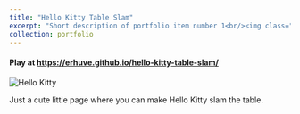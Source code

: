 ```yaml
---
title: "Hello Kitty Table Slam"
excerpt: "Short description of portfolio item number 1<br/><img class="five-three" src='https://erhuve.github.io/_pages/image-7.png'>"
collection: portfolio
---
```


#### Play at <a href="https://erhuve.github.io/hello-kitty-table-slam/">https://erhuve.github.io/hello-kitty-table-slam/</a>

![Hello Kitty](image-7.png)

Just a cute little page where you can make Hello Kitty slam the table.
